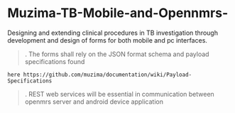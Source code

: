 Muzima-TB-Mobile-and-Opennmrs-
==============================

Designing and extending clinical procedures in TB investigation through development and design of forms for both mobile and pc interfaces.

>. The forms shall rely on the JSON format schema and payload specifications found 

    here https://github.com/muzima/documentation/wiki/Payload-Specifications

>. REST web services will be essential in communication between openmrs server and android device application

